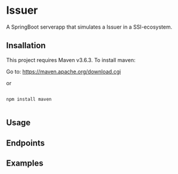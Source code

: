 # Issuer

A SpringBoot serverapp that simulates a Issuer in a SSI-ecosystem.


## Insallation
This project requires Maven v3.6.3. To install maven:

Go to: https://maven.apache.org/download.cgi

or

```Node

npm install maven


```

## Usage


## Endpoints

 
## Examples


